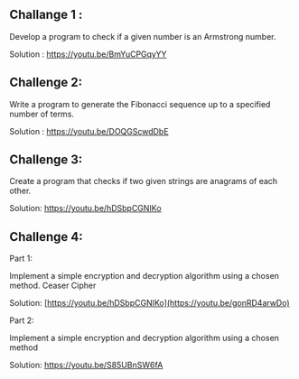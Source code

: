## Challange 1 :

Develop a program to check if a given number is an Armstrong number.

Solution : https://youtu.be/BmYuCPGqyYY

## Challenge 2:

Write a program to generate the Fibonacci sequence up to a specified number of terms.

Solution : https://youtu.be/DOQGScwdDbE

## Challenge 3: 

Create a program that checks if two given strings are anagrams of each other.

Solution: https://youtu.be/hDSbpCGNIKo

## Challenge 4: 

Part 1:

Implement a simple encryption and decryption algorithm using a chosen method. Ceaser Cipher 

Solution: [https://youtu.be/hDSbpCGNIKo](https://youtu.be/gonRD4arwDo)

Part 2:

Implement a simple encryption and decryption algorithm using a chosen method

Solution: https://youtu.be/S85UBnSW6fA
